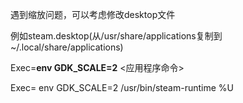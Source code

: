 遇到缩放问题，可以考虑修改desktop文件

例如steam.desktop(从/usr/share/applications复制到~/.local/share/applications)

Exec=__env GDK_SCALE=2__ <应用程序命令>

Exec= env GDK_SCALE=2 /usr/bin/steam-runtime %U
